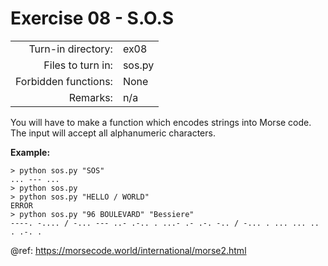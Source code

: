 # Exercise 08 - S.O.S

|                         |                    |
| -----------------------:| ------------------ |
|   Turn-in directory:    |  ex08              |
|   Files to turn in:     |  sos.py            |
|   Forbidden functions:  |  None              |
|   Remarks:              |  n/a               |

You will have to make a function which encodes strings into Morse code.  
The input will accept all alphanumeric characters.

**Example:**

```console
> python sos.py "SOS"
... --- ...
> python sos.py
> python sos.py "HELLO / WORLD"
ERROR
> python sos.py "96 BOULEVARD" "Bessiere"
----. -.... / -... --- ..- .-.. . ...- .- .-. -.. / -... . ... ... .. . .-. .
```

@ref: https://morsecode.world/international/morse2.html
